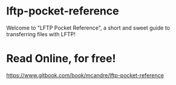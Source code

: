 # lftp-pocket-reference

Welcome to "LFTP Pocket Reference", a short and sweet guide to transferring files with LFTP!

# Read Online, for free!

https://www.gitbook.com/book/mcandre/lftp-pocket-reference